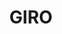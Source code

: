 ---
lastmod: '2025-04-06T06:05:20+00:00'
latitude: -31.973082
layout: suburb
longitude: 151.865806
postcode: '2422'
state: NSW
title: GIRO
url: /nsw/giro/
---